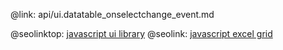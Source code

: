 @link: api/ui.datatable_onselectchange_event.md

@seolinktop: [javascript ui library](https://webix.com)
@seolink: [javascript excel grid](https://webix.com/widget/excel_viewer/)